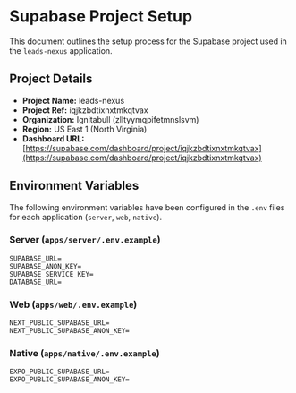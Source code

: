 # Supabase Project Setup

This document outlines the setup process for the Supabase project used in the `leads-nexus` application.

## Project Details

- **Project Name:** leads-nexus
- **Project Ref:** iqjkzbdtixnxtmkqtvax
- **Organization:** Ignitabull (zlltyymqpifetmnslsvm)
- **Region:** US East 1 (North Virginia)
- **Dashboard URL:** [https://supabase.com/dashboard/project/iqjkzbdtixnxtmkqtvax](https://supabase.com/dashboard/project/iqjkzbdtixnxtmkqtvax)

## Environment Variables

The following environment variables have been configured in the `.env` files for each application (`server`, `web`, `native`).

### Server (`apps/server/.env.example`)

```
SUPABASE_URL=
SUPABASE_ANON_KEY=
SUPABASE_SERVICE_KEY=
DATABASE_URL=
```

### Web (`apps/web/.env.example`)

```
NEXT_PUBLIC_SUPABASE_URL=
NEXT_PUBLIC_SUPABASE_ANON_KEY=
```

### Native (`apps/native/.env.example`)

```
EXPO_PUBLIC_SUPABASE_URL=
EXPO_PUBLIC_SUPABASE_ANON_KEY=
``` 